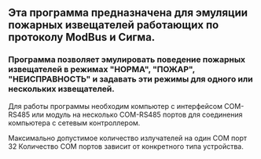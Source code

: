 ## Эта программа предназначена для эмуляции пожарных извещателей работающих по протоколу ModBus и Сигма.

### Программа позволяет эмулировать поведение пожарных извещателей в режимах "НОРМА", "ПОЖАР", "НЕИСПРАВНОСТЬ" и задавать эти режимы для одного или нескольких извещателей.

Для работы программы необходим компьютер с интерфейсом COM-RS485 или модуль на несколько COM-RS485 портов для соединения
компьютера c сетевым контроллером.

Максимально допустимое количество излучателей на один СОМ порт 32
Количество СОМ портов зависит от конкретного типа устройства.

